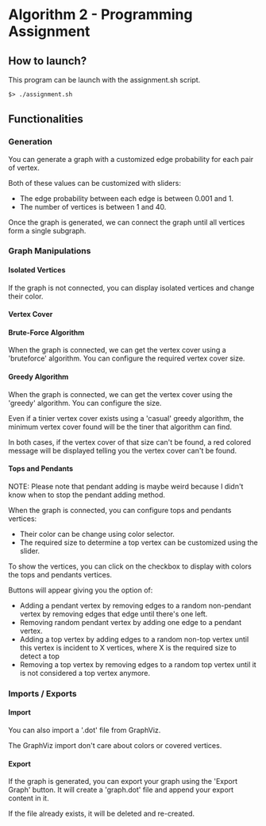 # Algorithm 2 - Programming Assignment

## How to launch?

This program can be launch with the assignment.sh script.

```txt
$> ./assignment.sh
```

## Functionalities

### Generation

You can generate a graph with a customized edge probability for each pair of vertex.

Both of these values can be customized with sliders:

- The edge probability between each edge is between 0.001 and 1.
- The number of vertices is between 1 and 40.

Once the graph is generated, we can connect the graph until all vertices form a single subgraph.

### Graph Manipulations

#### Isolated Vertices

If the graph is not connected, you can display isolated vertices and change their color.

#### Vertex Cover

#### Brute-Force Algorithm

When the graph is connected, we can get the vertex cover using a 'bruteforce' algorithm. You can configure the required vertex cover size.

#### Greedy Algorithm

When the graph is connected, we can get the vertex cover using the 'greedy' algorithm. You can configure the size.

Even if a tinier vertex cover exists using a 'casual' greedy algorithm, the minimum vertex cover found will be the tiner that algorithm can find.

In both cases, if the vertex cover of that size can't be found, a red colored message will be displayed telling you the vertex cover can't be found.

#### Tops and Pendants

NOTE: Please note that pendant adding is maybe weird because I didn't know when to stop the pendant adding method.

When the graph is connected, you can configure tops and pendants vertices:

- Their color can be change using color selector.
- The required size to determine a top vertex can be customized using the slider.

To show the vertices, you can click on the checkbox to display with colors the tops and pendants vertices.

Buttons will appear giving you the option of:

- Adding a pendant vertex by removing edges to a random non-pendant vertex by removing edges that edge until there's one left.
- Removing random pendant vertex by adding one edge to a pendant vertex.
- Adding a top vertex by adding edges to a random non-top vertex until this vertex is incident to X vertices, where X is the required size to detect a top
- Removing a top vertex by removing edges to a random top vertex until it is not considered a top vertex anymore.

### Imports / Exports

#### Import

You can also import a '.dot' file from GraphViz.

The GraphViz import don't care about colors or covered vertices.

#### Export

If the graph is generated, you can export your graph using the 'Export Graph' button. It will create a 'graph.dot' file and append your export content in it.

If the file already exists, it will be deleted and re-created.
